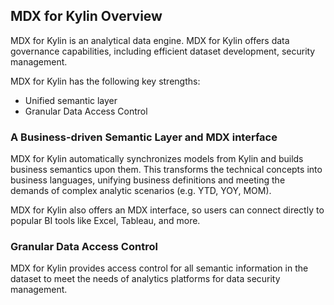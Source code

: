 ## MDX for Kylin Overview

MDX for Kylin is an analytical data engine. MDX for Kylin offers data governance capabilities, including efficient dataset development, security management.

MDX for Kylin has the following key strengths:

- Unified semantic layer
- Granular Data Access Control

### A Business-driven Semantic Layer and MDX interface

MDX for Kylin automatically synchronizes models from Kylin and builds business semantics upon them. This transforms the technical concepts into business languages, unifying business definitions and meeting the demands of complex analytic scenarios (e.g. YTD, YOY, MOM).

MDX for Kylin also offers an MDX interface, so users can connect directly to popular BI tools like Excel, Tableau, and more.

### Granular Data Access Control

MDX for Kylin provides access control for all semantic information in the dataset to meet the needs of analytics platforms for data security management.
